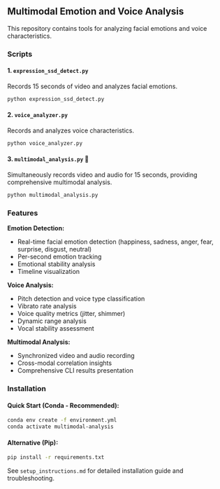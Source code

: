 ## Multimodal Emotion and Voice Analysis

This repository contains tools for analyzing facial emotions and voice characteristics.

### Scripts

#### 1. `expression_ssd_detect.py`
Records 15 seconds of video and analyzes facial emotions.
```bash
python expression_ssd_detect.py
```

#### 2. `voice_analyzer.py`
Records and analyzes voice characteristics.
```bash
python voice_analyzer.py
```

#### 3. `multimodal_analysis.py` 🌟
Simultaneously records video and audio for 15 seconds, providing comprehensive multimodal analysis.
```bash
python multimodal_analysis.py
```

### Features

**Emotion Detection:**
- Real-time facial emotion detection (happiness, sadness, anger, fear, surprise, disgust, neutral)
- Per-second emotion tracking
- Emotional stability analysis
- Timeline visualization

**Voice Analysis:**
- Pitch detection and voice type classification
- Vibrato rate analysis
- Voice quality metrics (jitter, shimmer)
- Dynamic range analysis
- Vocal stability assessment

**Multimodal Analysis:**
- Synchronized video and audio recording
- Cross-modal correlation insights
- Comprehensive CLI results presentation

### Installation

#### Quick Start (Conda - Recommended):
```bash
conda env create -f environment.yml
conda activate multimodal-analysis
```

#### Alternative (Pip):
```bash
pip install -r requirements.txt
```

See `setup_instructions.md` for detailed installation guide and troubleshooting.
